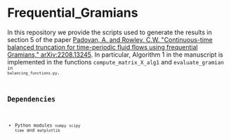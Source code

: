 # Frequential_Gramians

In this repository we provide the scripts used to generate the results in section 5 of the paper [Padovan, A. and Rowley, C.W. "Continuous-time balanced truncation for time-periodic fluid flows using frequential Gramians," arXiv:2208.13245](https://arxiv.org/pdf/2208.13245.pdf). In particular, Algorithm 1 in the manuscript is implemented in the functions `compute_matrix_X_alg1` and <code>evaluate_gramian<code> in <code>balancing_functions.py</code>.

## Dependencies
- Python modules `numpy` `scipy` `time` and `matplotlib`

